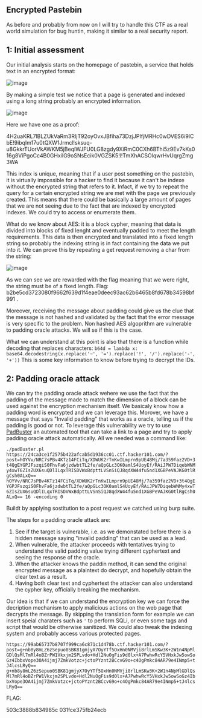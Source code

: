 ## Encrypted Pastebin

As before and probably from now on I will try to handle this CTF as a real world simulation for bug huntin, making it similar to a real security report. 

## 1: Initial assessment

Our initial analysis starts on the homepage of pastebin, a service that holds text in an encrypted format: 

![image](https://github.com/RBraga-droid/hacker101-CTFs/assets/62329743/59ff171a-718c-4f85-bf8f-a4bcfc50076f)

By making a simple test we notice that a page is generated and indexed using a long string probably an encrypted information. 

![image](https://github.com/RBraga-droid/hacker101-CTFs/assets/62329743/35b8dde9-ac14-4989-91b2-39059e81a78e)

Here we have one as a proof: 

4H2uaKRL7lBLZUkVaRm3RIjT92oyOvxJBfiha73DzjJPIfjMRHc0wDVES6i9ICbE!9ibqIm17u0tQXW1Jrmcl!sksuq-u8GkkrTUorVkAWKM5jBeqiWJFU0LG8zgdy9XiRmC0CXh6BThi5z9Ev7kKs016g8ViPgoCc4B0GHxiIG9oSNsEcik0VGZSK5!l!TmXhACSOlqwrHvUqrgZmg3WA

This index is unique, meaning that if a user post something on the pastebin, it is virtually impossible for a hacker to find it because it can't be indexe without the encrypted string that refers to it. Infact, if we try to repeat the query for a certain encrypted string we are met with the page we previously created. This means that there could be basically a large amount of pages that we are not seeing due to the fact that are indexed by encrypted indexes. We could try to access or enumerate them. 

What do we know about AES: it is a block cypher, meaning that data is divided into blocks of fixed lenght and eventually padded to meet the length requirements. This data is then encrypted and translated into a fixed length string so probably the indexing string is in fact containing the data we put into it. We can prove this by repeating a get request removing a char from the string:

![image](https://github.com/RBraga-droid/hacker101-CTFs/assets/62329743/ad8a8a46-733b-4ec5-bfdd-bab2b86c5372)

As we can see we are rewarded with the flag meaning that we were right, the string must be of a fixed length. Flag: b2be5cd3723080f9662f639d1f4eae0deec93ac62b6465b8fd678b34598bf991 .  

Moreover, receiving the message about padding could give us the clue that the message is not hashed and validated by the fact that the error message is very specific to the problem. Non hashed AES algoprithm are vulnerable to padding oracle attacks. We will se if this is the case. 

What we can understand at this point is also that there is a function while decoding that replaces characters: `b64d = lambda x: base64.decodestring(x.replace('~', '=').replace('!', '/').replace('-', '+'))` This is some key information to know before trying to decrypt the IDs.  

## 2: Padding oracle attack

We can try the padding oracle attack wehere we use the fact that the padding of the message made to match the dimension of a block can be used against the encryption mechanism itself. We basicaly know how a padding word is encrypted and we can leverage this. Morover, we have a message that says "Invalid padding" that works as a oracle, telling us if the padding is good or not. To leverage this vulnerability we try to use [PadBuster](https://github.com/AonCyberLabs/PadBuster) an automated tool that can take a link to a page and try to apply padding oracle attack automatically. All we needed was a command like:

`./padBuster.pl https://24ca3ce1f2575b422afcab5d1936cc01.ctf.hacker101.com/?post=hOYVv/NRC7sPBv4KTz14FCiTq/XDWUK2rTnKwILmprn9pUE48Mj/7a359faz2VD+3t4QgEYGPJFszqiS0FhvFa6jzdwbtTL2fe/aQpGLc3OK0amlS4UoyEf/RAiJPW7DiqebWNMy4xwT6ZIsZUX6suQDlILqxTRISDVWxBdpttLVSnSiQJ8qdXW44fu5nd1XGBPeVAJKG0tlRgCsh0ALxQ== hOYVv/NRC7sPBv4KTz14FCiTq/XDWUK2rTnKwILmprn9pUE48Mj/7a359faz2VD+3t4QgEYGPJFszqiS0FhvFa6jzdwbtTL2fe/aQpGLc3OK0amlS4UoyEf/RAiJPW7DiqebWNMy4xwT6ZIsZUX6suQDlILqxTRISDVWxBdpttLVSnSiQJ8qdXW44fu5nd1XGBPeVAJKG0tlRgCsh0ALxQ== 16 -encoding 0`

Buildt by applying sostitution to a post request we catched using burp suite. 

The steps for a padding oracle attack are:

1. See if the target is vulnerable, i.e. as we demonstated before there is a hidden message saying "invalid padding" that can be used as a lead.
2. When vulnerable, the attacker proceeds with tentatives trying to understand the valid padding value trying different cyphertext and seeing the response of the oracle.
3. When the attacker knows the paddin method, it can send the original encrypted message as a plaintext do decrypt, and hopefully obtain the clear text as a result.
4. Having both clear text and cyphertext the attacker can also understand the cypher key, officially breaking the mechanism.

Our idea is that if we can understand the encryption key we can force the decription mechanism to apply malicious actions on the web page that decrypts the message. By skipping the translation form for example we can insert speial charaters such as `'` to perform SQLi, or even some tags and script that would be otherwise sanitized. We could also tweak the indexing system and probably access various protected pages. 

`https://99ab65737b8707f999ca6c871c1d478b.ctf.hacker101.com/?post=g+nb8y8mLZ6zSepuo0SBK81gmjyX7OyYTf5OxHn0NMVji8rlLmSKw3K+2W1n4NpMlGDlQsMl7mRl4oBZrPW1Vkxjm2SPLvdo+Hdl2NuOgFis9d0lx+A7PwhwRcY5VHxkJw5owSoGz4IbbxVope3OA4ijmj7ZmkVotzc+jctoPYznt2BCcvG9o+c4OgPmkc84AR79e4INmp5+tJ4lcsLRyQ== g+nb8y8mLZ6zSepuo0SBK81gmjyX7OyYTf5OxHn0NMVji8rlLmSKw3K+2W1n4NpMlGDlQsMl7mRl4oBZrPW1Vkxjm2SPLvdo+Hdl2NuOgFis9d0lx+A7PwhwRcY5VHxkJw5owSoGz4IbbxVope3OA4ijmj7ZmkVotzc+jctoPYznt2BCcvG9o+c4OgPmkc84AR79e4INmp5+tJ4lcsLRyQ==`

FLAG:

503c3888b834985c
031fce375fb24ecb

